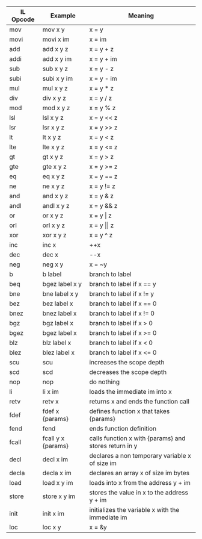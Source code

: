 | IL Opcode | Example            | Meaning                                               |
| --------- | ------------------ | ----------------------------------------------------- |
| mov       | mov x y            | x = y                                                 |
| movi      | movi x im          | x = im                                                |
| add       | add x y z          | x = y + z                                             |
| addi      | add x y im         | x = y + im                                            |
| sub       | sub x y z          | x = y - z                                             |
| subi      | subi x y im        | x = y - im                                            |
| mul       | mul x y z          | x = y * z                                             |
| div       | div x y z          | x = y / z                                             |
| mod       | mod x y z          | x = y % z                                             |
| lsl       | lsl x y z          | x = y << z                                            |
| lsr       | lsr x y z          | x = y >> z                                            |
| lt        | lt x y z           | x = y < z                                             |
| lte       | lte x y z          | x = y <= z                                            |
| gt        | gt x y z           | x = y > z                                             |
| gte       | gte x y z          | x = y >= z                                            |
| eq        | eq x y z           | x = y == z                                            |
| ne        | ne x y z           | x = y != z                                            |
| and       | and x y z          | x = y & z                                             |
| andl      | andl x y z         | x = y && z                                            |
| or        | or x y z           | x = y \| z                                            |
| orl       | orl x y z          | x = y \|\| z                                          |
| xor       | xor x y z          | x = y ^ z                                             |
| inc       | inc x              | ++x                                                   |
| dec       | dec x              | --x                                                   |
| neg       | neg x y            | x = ~y                                                |
| b         | b label            | branch to label                                       |
| beq       | bgez label x y     | branch to label if x == y                             |
| bne       | bne label x y      | branch to label if x != y                             |
| bez       | bez label x        | branch to label if x == 0                             |
| bnez      | bnez label x       | branch to label if x != 0                             |
| bgz       | bgz label x        | branch to label if x > 0                              |
| bgez      | bgez label x       | branch to label if x >= 0                             |
| blz       | blz label x        | branch to label if x < 0                              |
| blez      | blez label x       | branch to label if x <= 0                             |
| scu       | scu                | increases the scope depth                             |
| scd       | scd                | decreases the scope depth                             |
| nop       | nop                | do nothing                                            |
| li        | li x im            | loads the immediate im into x                         |
| retv      | retv x             | returns x and ends the function call                  |
| fdef      | fdef x {params}    | defines function x that takes {params}                |
| fend      | fend               | ends function definition                              |
| fcall     | fcall y x {params} | calls function x with {params} and stores return in y |
| decl      | decl x im          | declares a non temporary variable x of size im        |
| decla     | decla x im         | declares an array x of size im bytes                  |
| load      | load x y im        | loads into x from the address y + im                  |
| store     | store x y im       | stores the value in x to the address y + im           |
| init      | init x im          | initializes the variable x with the immediate im      |
| loc       | loc x y            | x = &y                                                |


